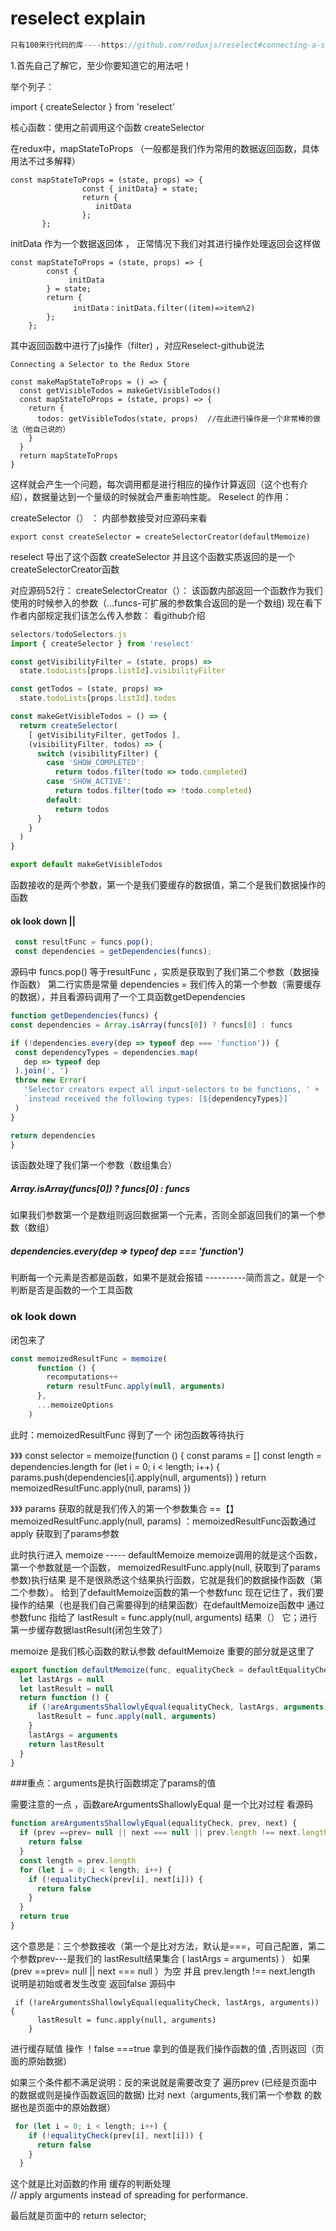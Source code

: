  

# reselect explain

```javascript
只有100来行代码的库----https://github.com/reduxjs/reselect#connecting-a-selector-to-the-redux-store
```

1.首先自己了解它，至少你要知道它的用法吧！

举个列子：

import { createSelector } from 'reselect'

核心函数：使用之前调用这个函数 createSelector

在redux中，mapStateToProps （一般都是我们作为常用的数据返回函数，具体用法不过多解释）
```javscript
const mapStateToProps = (state, props) => {
                const { initData} = state;
                return {
                   initData
                };
       };
```
initData 作为一个数据返回体 ， 正常情况下我们对其进行操作处理返回会这样做
```javscript
const mapStateToProps = (state, props) => {
        const {
             initData
        } = state;
        return {
              initData：initData.filter((item)=>item%2)
        };
    };
```
其中返回函数中进行了js操作（filter) ，对应Reselect-github说法

```javscript
Connecting a Selector to the Redux Store

const makeMapStateToProps = () => {
  const getVisibleTodos = makeGetVisibleTodos()
  const mapStateToProps = (state, props) => {
    return {
      todos: getVisibleTodos(state, props)  //在此进行操作是一个非常棒的做法（他自己说的）
    }
  }
  return mapStateToProps
}
```

这样就会产生一个问题，每次调用都是进行相应的操作计算返回（这个也有介绍），数据量达到一个量级的时候就会严重影响性能。
Reselect 的作用：

createSelector（） ：
内部参数接受对应源码来看
```javscript
export const createSelector = createSelectorCreator(defaultMemoize)
```
reselect 导出了这个函数  createSelector 并且这个函数实质返回的是一个createSelectorCreator函数

对应源码52行：
createSelectorCreator（）：
该函数内部返回一个函数作为我们使用的时候参入的参数（...funcs-可扩展的参数集合返回的是一个数组)
现在看下作者内部规定我们该怎么传入参数：
看github介绍 
```javascript
selectors/todoSelectors.js
import { createSelector } from 'reselect'

const getVisibilityFilter = (state, props) =>
  state.todoLists[props.listId].visibilityFilter

const getTodos = (state, props) =>
  state.todoLists[props.listId].todos

const makeGetVisibleTodos = () => {
  return createSelector(
    [ getVisibilityFilter, getTodos ],
    (visibilityFilter, todos) => {
      switch (visibilityFilter) {
        case 'SHOW_COMPLETED':
          return todos.filter(todo => todo.completed)
        case 'SHOW_ACTIVE':
          return todos.filter(todo => !todo.completed)
        default:
          return todos
      }
    }
  )
}

export default makeGetVisibleTodos
```
函数接收的是两个参数，第一个是我们要缓存的数据值，第二个是我们数据操作的函数 <br/>
#### ok  look down ||
```javascript
 const resultFunc = funcs.pop();
 const dependencies = getDependencies(funcs);
```
源码中
funcs.pop() 等于resultFunc  ，实质是获取到了我们第二个参数（数据操作函数）
第二行实质是常量 dependencies  = 我们传入的第一个参数（需要缓存的数据），并且看源码调用了一个工具函数getDependencies
   ```javascript
function getDependencies(funcs) {
  const dependencies = Array.isArray(funcs[0]) ? funcs[0] : funcs

  if (!dependencies.every(dep => typeof dep === 'function')) {
    const dependencyTypes = dependencies.map(
      dep => typeof dep
    ).join(', ')
    throw new Error(
      'Selector creators expect all input-selectors to be functions, ' +
      `instead received the following types: [${dependencyTypes}]`
    )
  }

  return dependencies
}
```
该函数处理了我们第一个参数（数组集合） 
##### Array.isArray(funcs[0]) ? funcs[0] : funcs
如果我们参数第一个是数组则返回数据第一个元素，否则全部返回我们的第一个参数（数组）
##### dependencies.every(dep => typeof dep === 'function')
判断每一个元素是否都是函数，如果不是就会报错
----------简而言之，就是一个判断是否是函数的一个工具函数 <br/>
### ok  look down 
闭包来了  
```javascript
const memoizedResultFunc = memoize(
      function () {
        recomputations++
        return resultFunc.apply(null, arguments)
      },
      ...memoizeOptions
    )
```

此时：memoizedResultFunc 得到了一个 闭包函数等待执行

》》》
    const selector = memoize(function () {
      const params = []
      const length = dependencies.length
      for (let i = 0; i < length; i++) {
        params.push(dependencies[i].apply(null, arguments))
      }
      return memoizedResultFunc.apply(null, params)
    })

》》》
params 获取的就是我们传入的第一个参数集合 ==【】
 memoizedResultFunc.apply(null, params) ：memoizedResultFunc函数通过apply 获取到了params参数
 
此时执行进入 memoize ----- defaultMemoize
memoize调用的就是这个函数，第一个参数就是一个函数，
memoizedResultFunc.apply(null, 获取到了params参数)执行结果
是不是很熟悉这个结果执行函数，它就是我们的数据操作函数（第二个参数）。
给到了defaultMemoize函数的第一个参数func
现在记住了，我们要操作的结果（也是我们自己需要得到的结果函数）在defaultMemoize函数中
通过参数func
指给了 lastResult = func.apply(null, arguments) 结果（） 它；进行第一步缓存数据lastResult(闭包生效了）

memoize 是我们核心函数的默认参数 defaultMemoize
重要的部分就是这里了
```javascript
export function defaultMemoize(func, equalityCheck = defaultEqualityCheck) {
  let lastArgs = null
  let lastResult = null
  return function () {
    if (!areArgumentsShallowlyEqual(equalityCheck, lastArgs, arguments)) {
      lastResult = func.apply(null, arguments)
    }
    lastArgs = arguments   
    return lastResult
  }
}
```
###重点：arguments是执行函数绑定了params的值

需要注意的一点 ，函数areArgumentsShallowlyEqual 是一个比对过程
看源码
```javascript
function areArgumentsShallowlyEqual(equalityCheck, prev, next) {
  if (prev ==prev= null || next === null || prev.length !== next.length) {
    return false
  }
  const length = prev.length
  for (let i = 0; i < length; i++) {
    if (!equalityCheck(prev[i], next[i])) {
      return false
    }
  }
  return true
}
```
这个意思是：三个参数接收（第一个是比对方法，默认是===，可自己配置，第二个参数prev---是我们的
lastResult结果集合 (  lastArgs = arguments)    ）
如果 (prev ==prev= null || next === null ）为空 并且 prev.length !== next.length 
说明是初始或者发生改变 返回false 
源码中
```haml
 if (!areArgumentsShallowlyEqual(equalityCheck, lastArgs, arguments)) {
      lastResult = func.apply(null, arguments)
    }
```
进行缓存赋值 操作 ！false ===true 拿到的值是我们操作函数的值 ,否则返回（页面的原始数据）

如果三个条件都不满足说明：反的来说就是需要改变了
遍历prev (已经是页面中的数据或则是操作函数返回的数据) 比对 next（arguments,我们第一个参数
的数据也是页面中的原始数据）
```javascript
 for (let i = 0; i < length; i++) {
    if (!equalityCheck(prev[i], next[i])) {
      return false
    }
  }
```
这个就是比对函数的作用  缓存的判断处理 <br/>
  // apply arguments instead of spreading for performance.


最后就是页面中的 return selector;














 
